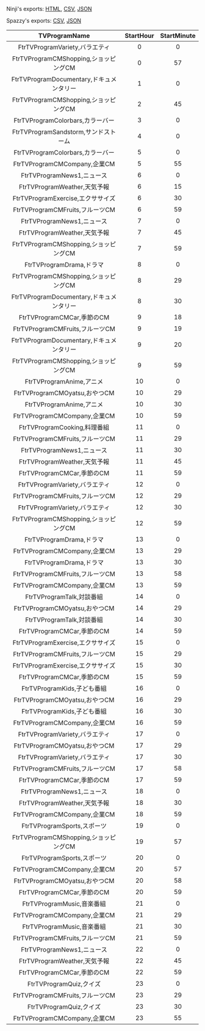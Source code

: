 Ninji's exports: [HTML](https://wuffs.org/acnh/bcsv_160/html/TVProgramFriday.html), [CSV](https://wuffs.org/acnh/bcsv_160/csv/TVProgramFriday.csv), [JSON](https://wuffs.org/acnh/bcsv_160/json/TVProgramFriday.json)

Spazzy's exports: [CSV](https://github.com/McSpazzy/acnh-csv/blob/master/TVProgramFriday.csv), [JSON](https://github.com/McSpazzy/acnh-json/blob/master/TVProgramFriday.json)

| TVProgramName | StartHour | StartMinute |
|:--:|:--:|:--:|
| FtrTVProgramVariety,バラエティ | 0 | 0 | 
| FtrTVProgramCMShopping,ショッピングCM | 0 | 57 | 
| FtrTVProgramDocumentary,ドキュメンタリー | 1 | 0 | 
| FtrTVProgramCMShopping,ショッピングCM | 2 | 45 | 
| FtrTVProgramColorbars,カラーバー | 3 | 0 | 
| FtrTVProgramSandstorm,サンドストーム | 4 | 0 | 
| FtrTVProgramColorbars,カラーバー | 5 | 0 | 
| FtrTVProgramCMCompany,企業CM | 5 | 55 | 
| FtrTVProgramNews1,ニュース | 6 | 0 | 
| FtrTVProgramWeather,天気予報 | 6 | 15 | 
| FtrTVProgramExercise,エクササイズ | 6 | 30 | 
| FtrTVProgramCMFruits,フルーツCM | 6 | 59 | 
| FtrTVProgramNews1,ニュース | 7 | 0 | 
| FtrTVProgramWeather,天気予報 | 7 | 45 | 
| FtrTVProgramCMShopping,ショッピングCM | 7 | 59 | 
| FtrTVProgramDrama,ドラマ | 8 | 0 | 
| FtrTVProgramCMShopping,ショッピングCM | 8 | 29 | 
| FtrTVProgramDocumentary,ドキュメンタリー | 8 | 30 | 
| FtrTVProgramCMCar,季節のCM | 9 | 18 | 
| FtrTVProgramCMFruits,フルーツCM | 9 | 19 | 
| FtrTVProgramDocumentary,ドキュメンタリー | 9 | 20 | 
| FtrTVProgramCMShopping,ショッピングCM | 9 | 59 | 
| FtrTVProgramAnime,アニメ | 10 | 0 | 
| FtrTVProgramCMOyatsu,おやつCM | 10 | 29 | 
| FtrTVProgramAnime,アニメ | 10 | 30 | 
| FtrTVProgramCMCompany,企業CM | 10 | 59 | 
| FtrTVProgramCooking,料理番組 | 11 | 0 | 
| FtrTVProgramCMFruits,フルーツCM | 11 | 29 | 
| FtrTVProgramNews1,ニュース | 11 | 30 | 
| FtrTVProgramWeather,天気予報 | 11 | 45 | 
| FtrTVProgramCMCar,季節のCM | 11 | 59 | 
| FtrTVProgramVariety,バラエティ | 12 | 0 | 
| FtrTVProgramCMFruits,フルーツCM | 12 | 29 | 
| FtrTVProgramVariety,バラエティ | 12 | 30 | 
| FtrTVProgramCMShopping,ショッピングCM | 12 | 59 | 
| FtrTVProgramDrama,ドラマ | 13 | 0 | 
| FtrTVProgramCMCompany,企業CM | 13 | 29 | 
| FtrTVProgramDrama,ドラマ | 13 | 30 | 
| FtrTVProgramCMFruits,フルーツCM | 13 | 58 | 
| FtrTVProgramCMCompany,企業CM | 13 | 59 | 
| FtrTVProgramTalk,対談番組 | 14 | 0 | 
| FtrTVProgramCMOyatsu,おやつCM | 14 | 29 | 
| FtrTVProgramTalk,対談番組 | 14 | 30 | 
| FtrTVProgramCMCar,季節のCM | 14 | 59 | 
| FtrTVProgramExercise,エクササイズ | 15 | 0 | 
| FtrTVProgramCMFruits,フルーツCM | 15 | 29 | 
| FtrTVProgramExercise,エクササイズ | 15 | 30 | 
| FtrTVProgramCMCar,季節のCM | 15 | 59 | 
| FtrTVProgramKids,子ども番組 | 16 | 0 | 
| FtrTVProgramCMOyatsu,おやつCM | 16 | 29 | 
| FtrTVProgramKids,子ども番組 | 16 | 30 | 
| FtrTVProgramCMCompany,企業CM | 16 | 59 | 
| FtrTVProgramVariety,バラエティ | 17 | 0 | 
| FtrTVProgramCMOyatsu,おやつCM | 17 | 29 | 
| FtrTVProgramVariety,バラエティ | 17 | 30 | 
| FtrTVProgramCMFruits,フルーツCM | 17 | 58 | 
| FtrTVProgramCMCar,季節のCM | 17 | 59 | 
| FtrTVProgramNews1,ニュース | 18 | 0 | 
| FtrTVProgramWeather,天気予報 | 18 | 30 | 
| FtrTVProgramCMCompany,企業CM | 18 | 59 | 
| FtrTVProgramSports,スポーツ | 19 | 0 | 
| FtrTVProgramCMShopping,ショッピングCM | 19 | 57 | 
| FtrTVProgramSports,スポーツ | 20 | 0 | 
| FtrTVProgramCMCompany,企業CM | 20 | 57 | 
| FtrTVProgramCMOyatsu,おやつCM | 20 | 58 | 
| FtrTVProgramCMCar,季節のCM | 20 | 59 | 
| FtrTVProgramMusic,音楽番組 | 21 | 0 | 
| FtrTVProgramCMCompany,企業CM | 21 | 29 | 
| FtrTVProgramMusic,音楽番組 | 21 | 30 | 
| FtrTVProgramCMFruits,フルーツCM | 21 | 59 | 
| FtrTVProgramNews1,ニュース | 22 | 0 | 
| FtrTVProgramWeather,天気予報 | 22 | 45 | 
| FtrTVProgramCMCar,季節のCM | 22 | 59 | 
| FtrTVProgramQuiz,クイズ | 23 | 0 | 
| FtrTVProgramCMFruits,フルーツCM | 23 | 29 | 
| FtrTVProgramQuiz,クイズ | 23 | 30 | 
| FtrTVProgramCMCompany,企業CM | 23 | 55 | 

